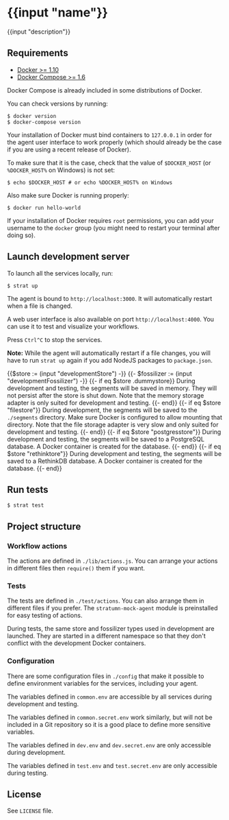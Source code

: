 # {{input "name"}}

{{input "description"}}

## Requirements

- [Docker >= 1.10](https://www.docker.com/products/docker)
- [Docker Compose >= 1.6](https://docs.docker.com/compose/install)

Docker Compose is already included in some distributions of Docker.

You can check versions by running:

```
$ docker version
$ docker-compose version
```

Your installation of Docker must bind containers to `127.0.0.1` in order for the
agent user interface to work properly (which should already be the case if you
are using a recent release of Docker).

To make sure that it is the case, check that the value of `$DOCKER_HOST`
(or `%DOCKER_HOST%` on Windows) is not set:

```
$ echo $DOCKER_HOST # or echo %DOCKER_HOST% on Windows
```

Also make sure Docker is running properly:

```
$ docker run hello-world
```

If your installation of Docker requires `root` permissions, you can add your
username to the `docker` group (you might need to restart your terminal after
doing so).

## Launch development server

To launch all the services locally, run:

```
$ strat up
```

The agent is bound to `http://localhost:3000`. It will automatically restart
when a file is changed.

A web user interface is also available on port `http://localhost:4000`. You can
use it to test and visualize your workflows.

Press `Ctrl^C` to stop the services.

**Note:** While the agent will automatically restart if a file changes, you will
have to run `strat up` again if you add NodeJS packages to `package.json`.

{{$store := (input "developmentStore") -}}
{{- $fossilizer := (input "developmentFossilizer") -}}
{{- if eq $store .dummystore}}
During development and testing, the segments will be saved in memory.
They will not persist after the store is shut down.
Note that the memory storage adapter is only suited for development and testing.
{{- end}}
{{- if eq $store "filestore"}}
During development, the segments will be saved to the `./segments` directory.
Make sure Docker is configured to allow mounting that directory.
Note that the file storage adapter is very slow and only suited for development and
testing.
{{- end}}
{{- if eq $store "postgresstore"}}
During development and testing, the segments will be saved to a PostgreSQL database.
A Docker container is created for the database.
{{- end}}
{{- if eq $store "rethinktore"}}
During development and testing, the segments will be saved to a RethinkDB database.
A Docker container is created for the database.
{{- end}}

## Run tests

```
$ strat test
```

## Project structure

### Workflow actions

The actions are defined in `./lib/actions.js`.
You can arrange your actions in different files then `require()` them if you want.

### Tests

The tests are defined in `./test/actions`. You can also arrange them in different
files if you prefer.
The `stratumn-mock-agent` module is preinstalled for easy testing of actions.

During tests, the same store and fossilizer types used in development are
launched. They are started in a different namespace so that they don't conflict
with the development Docker containers.

### Configuration

There are some configuration files in `./config` that make it possible to define
environment variables for the services, including your agent.

The variables defined in `common.env` are accessible by all services during
development and testing.

The variables defined in `common.secret.env` work similarly, but will not be
included in a Git repository so it is a good place to define more sensitive
variables.

The variables defined in `dev.env` and `dev.secret.env` are only accessible
during development.

The variables defined in `test.env` and `test.secret.env` are only accessible
during testing.

## License

See `LICENSE` file.
